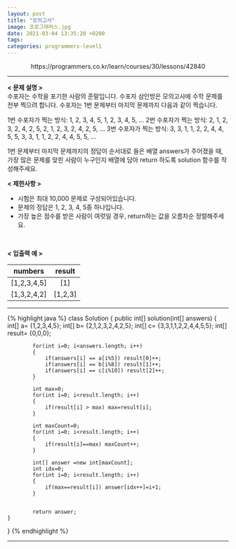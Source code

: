 ```yaml
---
layout: post
title: "모의고사"
image: 프로그래머스.jpg
date: 2021-03-04 13:35:20 +0200
tags:
categories: programmers-level1
---
```

<center>https://programmers.co.kr/learn/courses/30/lessons/42840</center>

***


**< 문제 설명 >**  
수포자는 수학을 포기한 사람의 준말입니다. 수포자 삼인방은 모의고사에 수학 문제를 전부 찍으려 합니다. 수포자는 1번 문제부터 마지막 문제까지 다음과 같이 찍습니다.

1번 수포자가 찍는 방식: 1, 2, 3, 4, 5, 1, 2, 3, 4, 5, ...
2번 수포자가 찍는 방식: 2, 1, 2, 3, 2, 4, 2, 5, 2, 1, 2, 3, 2, 4, 2, 5, ...
3번 수포자가 찍는 방식: 3, 3, 1, 1, 2, 2, 4, 4, 5, 5, 3, 3, 1, 1, 2, 2, 4, 4, 5, 5, ...

1번 문제부터 마지막 문제까지의 정답이 순서대로 들은 배열 answers가 주어졌을 때, 가장 많은 문제를 맞힌 사람이 누구인지 배열에 담아 return 하도록 solution 함수를 작성해주세요.
  

**< 제한사항 >**
* 시험은 최대 10,000 문제로 구성되어있습니다.
* 문제의 정답은 1, 2, 3, 4, 5중 하나입니다.
* 가장 높은 점수를 받은 사람이 여럿일 경우, return하는 값을 오름차순 정렬해주세요.
 <br>


**< 입출력 예 >**

|numbers|result|
|:---:|:---:|
|[1,2,3,4,5] | [1] | 
| [1,3,2,4,2] | [1,2,3] |

***




{% highlight java %}
class Solution {
    public int[] solution(int[] answers) {
     	    int[] a= {1,2,3,4,5};
	        int[] b= {2,1,2,3,2,4,2,5};
	        int[] c= {3,3,1,1,2,2,4,4,5,5};
	        int[] result= {0,0,0};
	        
	        for(int i=0; i<answers.length; i++)
	        {
	        	if(answers[i] == a[i%5]) result[0]++;
	        	if(answers[i] == b[i%8]) result[1]++;
	        	if(answers[i] == c[i%10]) result[2]++;
	        }
	        
	        int max=0;
	        for(int i=0; i<result.length; i++)
	        {
	        	if(result[i] > max) max=result[i];
	        }
	        
	        int maxCount=0;
	        for(int i=0; i<result.length; i++)
	        {
	        	if(result[i]==max) maxCount++;
	        }
	        
	        int[] answer =new int[maxCount];
	        int idx=0;
	        for(int i=0; i<result.length; i++)
	        {
	        	if(max==result[i]) answer[idx++]=i+1; 
	        }
	        
	        
	        return answer;
    }
}
{% endhighlight %}

***
